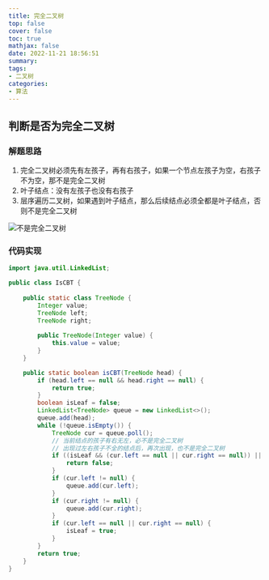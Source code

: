 ```yaml
---
title: 完全二叉树
top: false
cover: false
toc: true
mathjax: false
date: 2022-11-21 18:56:51
summary:
tags:
- 二叉树
categories:
- 算法
---
```


## 判断是否为完全二叉树


### 解题思路

1. 完全二叉树必须先有左孩子，再有右孩子，如果一个节点左孩子为空，右孩子不为空，那不是完全二叉树
2. 叶子结点：没有左孩子也没有右孩子
3. 层序遍历二叉树，如果遇到叶子结点，那么后续结点必须全都是叶子结点，否则不是完全二叉树

![不是完全二叉树](http://rlf7zdk5v.hn-bkt.clouddn.com/%E5%AE%8C%E5%85%A8%E4%BA%8C%E5%8F%89%E6%A0%91.png)

### 代码实现

``` java
import java.util.LinkedList;

public class IsCBT {
    
    public static class TreeNode {
        Integer value;
        TreeNode left;
        TreeNode right;
        
        public TreeNode(Integer value) {
            this.value = value;
        }
    }

    public static boolean isCBT(TreeNode head) {
        if (head.left == null && head.right == null) {
            return true;
        }
        boolean isLeaf = false;
        LinkedList<TreeNode> queue = new LinkedList<>();
        queue.add(head);
        while (!queue.isEmpty()) {
            TreeNode cur = queue.poll();
            // 当前结点的孩子有右无左，必不是完全二叉树
            // 出现过左右孩子不全的结点后，再次出现，也不是完全二叉树
            if ((isLeaf && (cur.left == null || cur.right == null)) || (cur.left == null && cur.right != null)) {
                return false;
            }
            if (cur.left != null) {
                queue.add(cur.left);
            }
            if (cur.right != null) {
                queue.add(cur.right);
            }
            if (cur.left == null || cur.right == null) {
                isLeaf = true;
            }
        }
        return true; 
    }
}
```